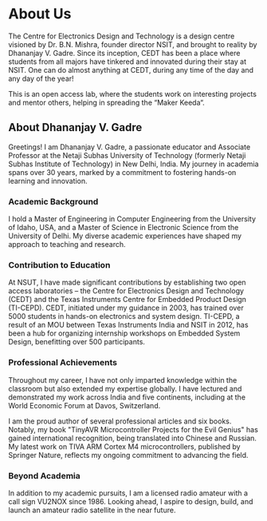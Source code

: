 # About Us

The Centre for Electronics Design and Technology is a design centre visioned by Dr. B.N. Mishra, founder director NSIT, and brought to reality by Dhananjay V. Gadre. Since its inception, CEDT has been a place where students from all majors have tinkered and innovated during their stay at NSIT. One can do almost anything at CEDT, during any time of the day and any day of the year!

This is an open access lab, where the students work on interesting projects and mentor others, helping in spreading the “Maker Keeda“.

## About Dhananjay V. Gadre

Greetings! I am Dhananjay V. Gadre, a passionate educator and Associate Professor at the Netaji Subhas University of Technology (formerly Netaji Subhas Institute of Technology) in New Delhi, India. My journey in academia spans over 30 years, marked by a commitment to fostering hands-on learning and innovation.

### Academic Background

I hold a Master of Engineering in Computer Engineering from the University of Idaho, USA, and a Master of Science in Electronic Science from the University of Delhi. My diverse academic experiences have shaped my approach to teaching and research.

### Contribution to Education

At NSUT, I have made significant contributions by establishing two open access laboratories – the Centre for Electronics Design and Technology (CEDT) and the Texas Instruments Centre for Embedded Product Design (TI-CEPD). CEDT, initiated under my guidance in 2003, has trained over 5000 students in hands-on electronics and system design. TI-CEPD, a result of an MOU between Texas Instruments India and NSIT in 2012, has been a hub for organizing internship workshops on Embedded System Design, benefitting over 500 participants.

### Professional Achievements

Throughout my career, I have not only imparted knowledge within the classroom but also extended my expertise globally. I have lectured and demonstrated my work across India and five continents, including at the World Economic Forum at Davos, Switzerland.

I am the proud author of several professional articles and six books. Notably, my book "TinyAVR Microcontroller Projects for the Evil Genius" has gained international recognition, being translated into Chinese and Russian. My latest work on TIVA ARM Cortex M4 microcontrollers, published by Springer Nature, reflects my ongoing commitment to advancing the field.

### Beyond Academia

In addition to my academic pursuits, I am a licensed radio amateur with a call sign VU2NOX since 1986. Looking ahead, I aspire to design, build, and launch an amateur radio satellite in the near future.
